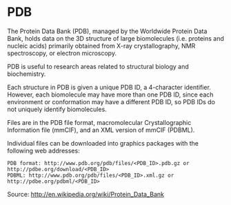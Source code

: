 # PDB
The Protein Data Bank (PDB), managed by the Worldwide Protein Data Bank, holds data on the 3D structure of large biomolecules (i.e. proteins and nucleic acids) primarily obtained from X-ray crystallography, NMR spectroscopy, or electron microscopy. 

PDB is useful to research areas related to structural biology and biochemistry.

Each structure in PDB is given a unique PDB ID, a 4-character identifier. However, each biomolecule may have more than one PDB ID, since each environment or conformation may have a different PDB ID, so PDB IDs do not uniquely identify biomolecules.

Files are in the PDB file format, macromolecular Crystallographic Information file (mmCIF), and an XML version of mmCIF (PDBML).

Individual files can be downloaded into graphics packages with the following web addresses:

    PDB format: http://www.pdb.org/pdb/files/<PDB_ID>.pdb.gz or http://pdbe.org/download/<PDB_ID>
    PDBML: http://www.pdb.org/pdb/files/<PDB_ID>.xml.gz or http://pdbe.org/pdbml/<PDB_ID>

Source: http://en.wikipedia.org/wiki/Protein_Data_Bank
